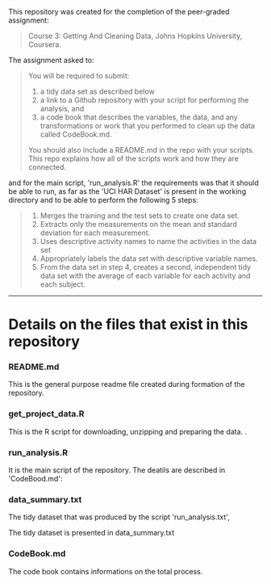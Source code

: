 
 
This repository was created for the completion of the peer-graded assignment: 

> Course 3: Getting And Cleaning Data, Johns Hopkins University, Coursera. 



The assignment asked to:

> You will be required to submit: 
> 
>   1. a tidy data set as described below 
>   2. a link to a Github repository with your script for performing
       the analysis, and 
>   3. a code book that describes the variables, the data, and any
       transformations or work that you performed to clean up the data
       called CodeBook.md. 
> 
> You should also include a README.md in the repo with your scripts. 
> This repo explains how all of the scripts work and how they are connected. 

and for the main script, 'run_analysis.R' the requirements was that it should
be able to run, as far as the 'UCI HAR Dataset' is present in the working
directory and to be able to perform the following 5 steps:

> 1. Merges the training and the test sets to create one data set. 
> 2. Extracts only the measurements on the mean and standard deviation for
each measurement. 
> 3. Uses descriptive activity names to name the activities in the data set 
> 4. Appropriately labels the data set with descriptive variable names. 
> 5. From the data set in step 4, creates a second, independent tidy data set
with the average of each variable for each activity and each subject. 

*** 
# Details on the files that exist in this repository  
 

### README.md 
This is the general purpose readme file created during formation of the repository. 
 
### get_project_data.R 

This is the R script for downloading, unzipping and preparing the data. 
. 
 
### run_analysis.R 
 
It is the main script of the repository. 
The deatils are described in 'CodeBood.md':

    
### data_summary.txt 
 
The tidy dataset that was produced by the script 'run_analysis.txt',

The tidy dataset is presented in data_summary.txt

 
### CodeBook.md 

The code book contains informations on the total process.
